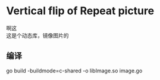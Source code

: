 # Vertical flip of Repeat picture
啊这  
这是个动态库，镜像图片的

## 编译
go build -buildmode=c-shared -o libImage.so image.go